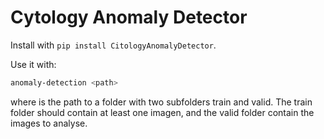 # Cytology Anomaly Detector

Install with `pip install CitologyAnomalyDetector`.

Use it with:
```bash
anomaly-detection <path>
```

where <path> is the path to a folder with two subfolders train and valid. The train folder should contain at least one imagen, and the valid folder contain the images to analyse. 
